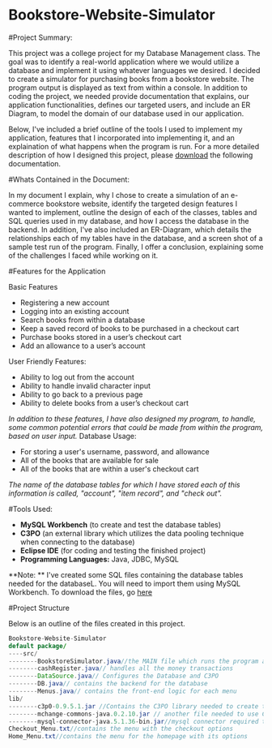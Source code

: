 # Bookstore-Website-Simulator


#Project Summary: 

This project was a college project for my Database Management class. The goal was to identify a real-world application where we would utilize a database and implement it using whatever languages we desired. I decided to create a simulator for purchasing books from a bookstore website. The program output is displayed as text from within a console.  In addition to coding the project, we needed provide documentation that explains, our application functionalities, defines our targeted users, and include an ER Diagram, to model the domain of our database used in our application. 


Below, I've included a brief outline of the tools I used to implement my application, features that I incorporated into implementing it, and an explaination of what happens when the program is run. For a more detailed description of how I designed this project, please [download](https://drive.google.com/open?id=0B_Mzb0tpEYLWRTNGWFNaR2R5TWc)  the following documentation. 



#Whats Contained in the Document:

In my document I explain, why I chose to create a simulation of an e-commerce bookstore website, identify the targeted design features I wanted to implement,  outline the design of each of the classes, tables and SQL queries used in my database, and how I access the database in the backend. In addition, I've also included an ER-Diagram, which details the relationships each of my tables have in the database, and a screen shot of a sample test run of the program. Finally, I offer a conclusion, explaining some of the challenges I faced while working on it.

#Features for the Application

Basic Features 

-	Registering a new account 
-	Logging into an existing account 
-	Search books from within a database
-	Keep a saved record of books to be purchased in a checkout cart
-	Purchase books stored in a user’s checkout cart 
-	Add an allowance to a user’s account

User Friendly Features:

-	Ability to log out from the account
-	Ability to handle invalid character input 
-	Ability to go back to a previous page  
-	Ability to delete books from a user’s checkout cart 

*In addition to these features, I have also designed my program, to handle, some common potential errors that could be made from within the program, based on user input.*
Database Usage: 

- For storing a user's username, password, and allowance
- All of the books that are available for sale
- All of the books that are within a user's checkout cart 

*The name of the database tables for which I have stored each of this information is called, "account", "item record", and "check out".* 

#Tools Used:

-	**MySQL Workbench** (to create and test the database tables)
-	**C3PO** (an external library which utilizes the data pooling technique when connecting to the database)
-	**Eclipse IDE** (for coding and testing the finished project)
-	**Programming Languages:** Java, JDBC, MySQL


**Note: ** I've created some SQL files containing the database tables needed for the databaseL. You will need to import them using MySQL Workbench. To download the files, go [here](https://drive.google.com/folderview?id=0B_Mzb0tpEYLWeGcyMHc3cFFlZ3M&usp=sharing)

#Project Structure

Below is an outline of the files created in this project.

```java
Bookstore-Website-Simulator
default package/
----src/
--------BookstoreSimulator.java//the MAIN file which runs the program and handles displaying the prompts for a user's login credentials
--------cashRegister.java// handles all the money transactions 
--------DataSource.java// Configures the Database and C3PO
--------DB.java// contains the backend for the database 
--------Menus.java// contains the front-end logic for each menu 
lib/
--------c3p0-0.9.5.1.jar //Contains the C3PO library needed to create the data pooling
--------mchange-commons-java.0.2.10.jar // another file needed to use C3PO
--------mysql-connector-java.5.1.36-bin.jar//mysql connector required to use MySQL
Checkout_Menu.txt//contains the menu with the checkout options
Home_Menu.txt//contains the menu for the homepage with its options

```








